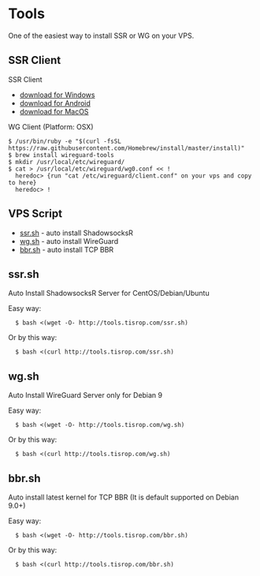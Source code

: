 # Tools

One of the easiest way to install SSR or WG on your VPS.

SSR Client
------
SSR Client
* [download for Windows](https://github.com/EchoShoot/tools/releases/download/v1.0/ShadowsocksR-4.7.0-win.7z)
* [download for Android](https://github.com/EchoShoot/tools/releases/download/v1.0/shadowsocksr-release.apk)
* [download for MacOS](https://github.com/EchoShoot/tools/releases/download/v1.0/ShadowsocksX-NG-R8.dmg)

WG Client (Platform: OSX)
```Shell
$ /usr/bin/ruby -e "$(curl -fsSL https://raw.githubusercontent.com/Homebrew/install/master/install)"
$ brew install wireguard-tools
$ mkdir /usr/local/etc/wireguard/
$ cat > /usr/local/etc/wireguard/wg0.conf << !
  heredoc> {run "cat /etc/wireguard/client.conf" on your vps and copy to here}
  heredoc> !
```

VPS Script
------
* [ssr.sh](#ssrsh) - auto install ShadowsocksR
* [wg.sh](#wgsh) - auto install WireGuard
* [bbr.sh](#bbrsh) - auto install TCP BBR


ssr.sh
------
Auto Install ShadowsocksR Server for CentOS/Debian/Ubuntu

Easy way:
```Shell
  $ bash <(wget -O- http://tools.tisrop.com/ssr.sh)
```

Or by this way:
```Shell
  $ bash <(curl http://tools.tisrop.com/ssr.sh)
```

wg.sh
------
Auto Install WireGuard Server only for Debian 9

Easy way:
```Shell
  $ bash <(wget -O- http://tools.tisrop.com/wg.sh)
```

Or by this way:
```Shell
  $ bash <(curl http://tools.tisrop.com/wg.sh)
```

bbr.sh
------
Auto install latest kernel for TCP BBR (It is default supported on Debian 9.0+)

Easy way:
```Shell
  $ bash <(wget -O- http://tools.tisrop.com/bbr.sh)
```

Or by this way:
```Shell
  $ bash <(curl http://tools.tisrop.com/bbr.sh)
```
